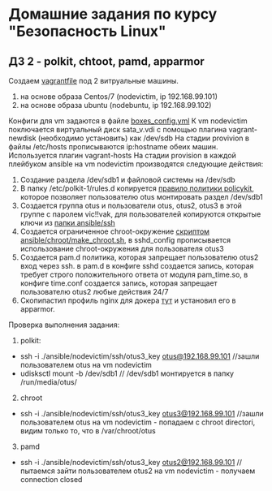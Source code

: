 Домашние задания по курсу "Безопасность Linux"
===============================================

ДЗ 2 - polkit, chtoot, pamd, apparmor
-----------------------------------------------

Создаем [vagrantfile](https://github.com/drJabber/otus_is_2020_01/blob/master/hw02/Vagrantfile) под 2 витруальные машины. 
1. на основе образа Centos/7 (nodevictim, ip 192.168.99.101)
2. на основе образа ubuntu (nodebuntu, ip 192.168.99.102)

Конфиги для vm задаются в файле [boxes_config.yml](https://github.com/drJabber/otus_is_2020_01/blob/master/hw02/boxes_config.yml)
К vm nodevictim поключается виртуальный диск sata_v.vdi с помощью плагина vagrant-newdisk (необходимо установить) как /dev/sdb
На стадии provivion в файлы /etc/hosts прописываются ip:hostname обеих машин. Используется плагин vagrant-hosts
На стадии provision в каждой плейбуком ansible на vm nodevictim производятся следующие действия:
1. Создание раздела /dev/sdb1 и файловой системы на /dev/sdb 
2. В папку /etc/polkit-1/rules.d копируется [правило политики policykit](https://github.com/drJabber/otus_is_2020_01/blob/master/hw02/ansible/nodevictim/polkit/10-mount-sdb1-for-user-otus.rules), которое позволяет пользователю otus монтировать раздел /dev/sdb1 
3. Создается группа otus и пользователи otus, otus2, otus3 в этой группе с паролем vic!!vak, для пользователей копируются открытые ключи из [папки ansible/ssh](https://github.com/drJabber/otus_is_2020_01/tree/master/hw02/ansible/nodevictim/ssh)
4. Создается ограниченное chroot-окружение [скриптом ansible/chroot/make_chroot.sh](https://github.com/drJabber/otus_is_2020_01/blob/master/hw02/ansible/nodevictim/chroot/make_chroot.sh), в sshd_config прописывается использование chroot-окружения для пользователя otus3
5. Создается pam.d политика, которая запрещает пользователю otus2 вход через ssh. в pam.d в конфиге sshd создается запись, которая требует строго положительного ответа от модуля pam_time.so, в конфиге time.conf создается запись, которая запрещает пользователю otus2 любые действия 24/7
6. Скопипастил профиль nginx для докера [тут](https://docs.docker.com/engine/security/apparmor/) и установил его в apparmor.  

Проверка выполнения задания:
1. polkit:
- ssh -i ./ansible/nodevictim/ssh/otus3_key otus@192.168.99.101 //зашли пользователем otus на vm nodevictim
- udisksctl mount -b /dev/sdb1    // /dev/sdb1 монтируется в папку /run/media/otus/<some uuid>

2. chroot
- ssh -i ./ansible/nodevictim/ssh/otus3_key otus3@192.168.99.101 //зашли пользователем otus на vm nodevictim - попадаем с chroot directori, видим только то, что в /var/chroot/otus

3. pamd
- ssh -i ./ansible/nodevictim/ssh/otus3_key otus2@192.168.99.101  //пытаемся зайти пользователем otus2 на vm nodevictim - получаем connection closed
